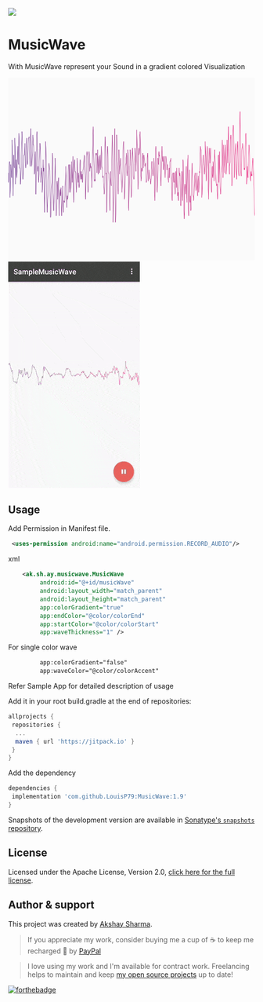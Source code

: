 [![](https://jitpack.io/v/LouisP79/MusicWave.svg)](https://jitpack.io/#LouisP79/MusicWave)

# MusicWave
With MusicWave represent your Sound in a gradient colored Visualization


![](media/musicwave_image.png)
![](media/musicwave_gif.gif)


Usage
-----

Add Permission in Manifest file.
```xml
 <uses-permission android:name="android.permission.RECORD_AUDIO"/>
```
xml
```xml
    <ak.sh.ay.musicwave.MusicWave
         android:id="@+id/musicWave"
         android:layout_width="match_parent"
         android:layout_height="match_parent"
         app:colorGradient="true"
         app:endColor="@color/colorEnd"
         app:startColor="@color/colorStart"
         app:waveThickness="1" />
```
For single color wave
```xml
         app:colorGradient="false"
         app:waveColor="@color/colorAccent"
```
Refer Sample App for detailed description of usage

Add it in your root build.gradle at the end of repositories:
```groovy
allprojects {
 repositories {
  ...
  maven { url 'https://jitpack.io' }
 }
}
```

Add the dependency
```groovy
dependencies {
 implementation 'com.github.LouisP79:MusicWave:1.9'
}
```

Snapshots of the development version are available in [Sonatype's `snapshots` repository][snap].




## License
Licensed under the Apache License, Version 2.0, [click here for the full license](/LICENSE.txt).

## Author & support
This project was created by [Akshay Sharma](https://akshay2211.github.io/).

> If you appreciate my work, consider buying me a cup of :coffee: to keep me recharged :metal: by [PayPal](https://www.paypal.me/akshay2211)

> I love using my work and I'm available for contract work. Freelancing helps to maintain and keep [my open source projects](https://github.com/akshay2211/) up to date!

[![forthebadge](http://forthebadge.com/images/badges/built-for-android.svg)](http://forthebadge.com)


 [snap]: https://oss.sonatype.org/content/repositories/snapshots/
